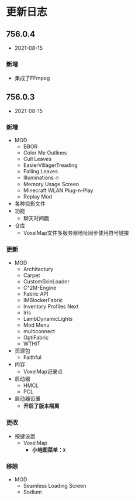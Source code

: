 # 更新日志

## 756.0.4
- 2021-08-15
### 新增
- 集成了FFmpeg

## 756.0.3
- 2021-08-15
### 新增
- MOD
    - BBOR
    - Color Me Outlines
    - Cull Leaves
    - EasierVillagerTreading
    - Falling Leaves
    - Illuminations 🔥
    - Memory Usage Screen
    - Minecraft WLAN Plug-n-Play
    - Replay Mod
- 各种投影文件
- 功能
    - 聊天时间戳
- 仓库
    - VoxelMap文件多服务器地址同步使用符号链接
### 更新
- MOD
    - Architectury
    - Carpet
    - CustomSkinLoader
    - C^2M-Engine
    - Fabric API
    - IMBlockerFabric
    - Inventory Profiles Next
    - Iris
    - LambDynamicLights
    - Mod Menu
    - multiconnect
    - OptiFabric
    - WTHIT
- 资源包
    - Faithful
- 内容
    - VoxelMap记录点
- 启动器
    - HMCL
    - PCL
- 启动器设置
    - **开启了版本隔离**
### 更改
- 按键设置
    - VoxelMap
        - **小地图菜单：`X`**
### 移除
- MOD
    - Seamless Loading Screen
    - Sodium
